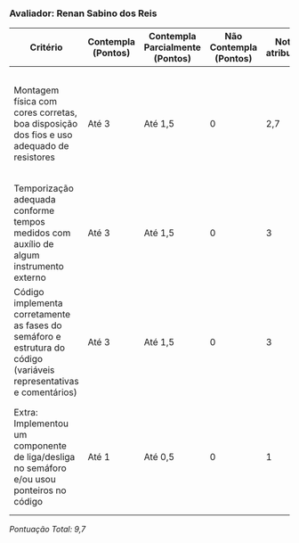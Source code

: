 ### Avaliador: Renan Sabino dos Reis
| Critério                                                                                                 | Contempla (Pontos) | Contempla Parcialmente (Pontos) | Não Contempla (Pontos) | Nota atribuída | Observações do Avaliador |
|---------------------------------------------------------------------------------------------------------|--------------------|----------------------------------|--------------------------|----------------|--------------------------|
| Montagem física com cores corretas, boa disposição dos fios e uso adequado de resistores                | Até 3              | Até 1,5                          | 0                        | 2,7            | A montagem física está muito boa e ele utilizou adequadamente os resistores, somente os fios estavam um pouco desorganizados |
| Temporização adequada conforme tempos medidos com auxílio de algum instrumento externo                  | Até 3              | Até 1,5                          | 0                        | 3              | O tempo está de acordo |
| Código implementa corretamente as fases do semáforo e estrutura do código (variáveis representativas e comentários) | Até 3              | Até 1,5                          | 0                        | 3              | As fases estão todas certas e o código está comentado |
| Extra: Implementou um componente de liga/desliga no semáforo e/ou usou ponteiros no código             | Até 1              | Até 0,5                          | 0                        | 1              | O colega adicionou o semáforo em pé na madeira e também adicionou um buzzer para apitar quando estiver vermelho |
*Pontuação Total: 9,7*